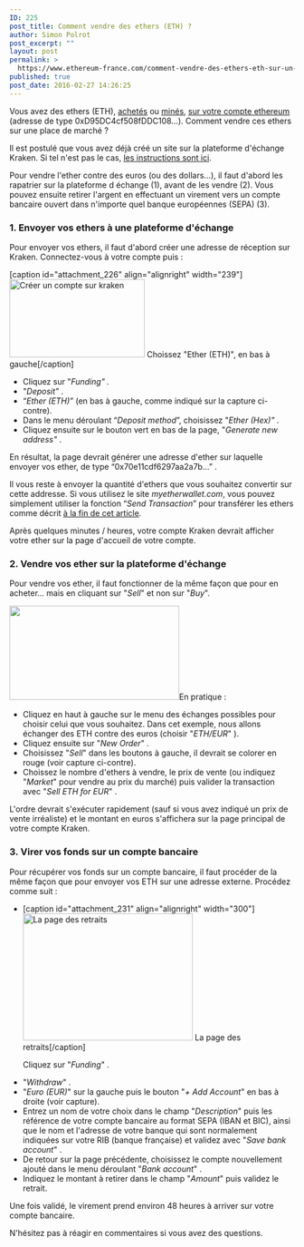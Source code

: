 ```yaml
---
ID: 225
post_title: Comment vendre des ethers (ETH) ?
author: Simon Polrot
post_excerpt: ""
layout: post
permalink: >
  https://www.ethereum-france.com/comment-vendre-des-ethers-eth-sur-un-place-de-marche/
published: true
post_date: 2016-02-27 14:26:25
---
```

Vous avez des ethers (ETH), <span style="text-decoration: underline;"><a href="http://www.ethereum-france.com/comment-acheter-des-ethers-eth/">achetés</a></span> ou <span style="text-decoration: underline;"><a href="http://www.ethereum-france.com/comment-miner-de-lether-eth-windows/">minés</a></span>, <span style="text-decoration: underline;"><a href="http://www.ethereum-france.com/creer-et-gerer-son-portefeuille-dether-en-2-minutes-avec-myetherwallet-com/">sur votre compte ethereum</a></span> (adresse de type 0xD95DC4cf508fDDC108...). Comment vendre ces ethers sur une place de marché ?

Il est postulé que vous avez déjà créé un site sur la plateforme d'échange Kraken. Si tel n'est pas le cas, <span style="text-decoration: underline;"><a href="http://www.ethereum-france.com/comment-acheter-des-ethers-eth/">les instructions sont ici</a></span>.

Pour vendre l'ether contre des euros (ou des dollars...), il faut d'abord les rapatrier sur la plateforme d échange (1), avant de les vendre (2). Vous pouvez ensuite retirer l'argent en effectuant un virement vers un compte bancaire ouvert dans n'importe quel banque européennes (SEPA) (3).
<h3>1. Envoyer vos ethers à une plateforme d'échange</h3>
Pour envoyer vos ethers, il faut d'abord créer une adresse de réception sur Kraken. Connectez-vous à votre compte puis :

[caption id="attachment_226" align="alignright" width="239"]<a href="http://www.ethereum-france.com/wp-content/uploads/2016/02/Capture-décran-2016-02-27-11.53.56.png" rel="attachment wp-att-226"><img class="wp-image-226 " src="http://www.ethereum-france.com/wp-content/uploads/2016/02/Capture-décran-2016-02-27-11.53.56-300x173.png" alt="Créer un compte sur kraken" width="239" height="138" /></a> Choissez "Ether (ETH)", en bas à gauche[/caption]
<ul>
 	<li>Cliquez sur "<em>Funding" .</em></li>
 	<li>"<em>Deposit"</em> .</li>
 	<li>“<em>Ether (ETH)</em>” (en bas à gauche, comme indiqué sur la capture ci-contre).</li>
 	<li>Dans le menu déroulant “<em>Deposit method</em>”, choisissez "<em>Ether (Hex)"</em> .</li>
 	<li>Cliquez ensuite sur le bouton vert en bas de la page, "<em>Generate new address"</em> .</li>
</ul>
En résultat, la page devrait générer une adresse d'ether sur laquelle envoyer vos ether, de type “0x70e11cdf6297aa2a7b...” .

Il vous reste à envoyer la quantité d'ethers que vous souhaitez convertir sur cette addresse. Si vous utilisez le site <em>myetherwallet.com</em>, vous pouvez simplement utiliser la fonction “<em>Send Transaction</em>” pour transférer les ethers comme décrit <span style="text-decoration: underline;"><a href="http://www.ethereum-france.com/creer-et-gerer-son-portefeuille-dether-en-2-minutes-avec-myetherwallet-com/">à la fin de cet article</a></span>.

Après quelques minutes / heures, votre compte Kraken devrait afficher votre ether sur la page d'accueil de votre compte.
<h3>2. Vendre vos ether sur la plateforme d'échange</h3>
Pour vendre vos ether, il faut fonctionner de la même façon que pour en acheter... mais en cliquant sur "<em>Sell</em>" et non sur "<em>Buy</em>".

<a href="https://www.ethereum-france.com/comment-vendre-des-ethers-eth-sur-un-place-de-marche/vente-ether/" rel="attachment wp-att-3070"><img class="alignright wp-image-3070 size-medium" src="https://www.ethereum-france.com/wp-content/uploads/2016/02/vente-ether-300x166.png" alt="" width="300" height="166" /></a>En pratique :
<ul>
 	<li>Cliquez en haut à gauche sur le menu des échanges possibles pour choisir celui que vous souhaitez. Dans cet exemple, nous allons échanger des ETH contre des euros (choisir "<em>ETH/EUR</em>" ).</li>
 	<li>Cliquez ensuite sur "<em>New Order</em>" .</li>
 	<li>Choisissez "<em>Sell</em>" dans les boutons à gauche, il devrait se colorer en rouge (voir capture ci-contre).</li>
 	<li>Choissez le nombre d'ethers à vendre, le prix de vente (ou indiquez "<em>Market</em>" pour vendre au prix du marché) puis valider la transaction avec "<em>Sell ETH for EUR</em>" .</li>
</ul>
L'ordre devrait s'exécuter rapidement (sauf si vous avez indiqué un prix de vente irréaliste) et le montant en euros s'affichera sur la page principal de votre compte Kraken.
<h3>3. Virer vos fonds sur un compte bancaire</h3>
Pour récupérer vos fonds sur un compte bancaire, il faut procéder de la même façon que pour envoyer vos ETH sur une adresse externe. Procédez comme suit :
<ul>
 	<li>

[caption id="attachment_231" align="alignright" width="300"]<a href="http://www.ethereum-france.com/wp-content/uploads/2016/02/Capture-décran-2016-02-27-14.20.24.png" rel="attachment wp-att-231"><img class="size-medium wp-image-231" src="http://www.ethereum-france.com/wp-content/uploads/2016/02/Capture-décran-2016-02-27-14.20.24-300x224.png" alt="La page des retraits" width="300" height="224" /></a> La page des retraits[/caption]

Cliquez sur "<em>Funding</em>" .</li>
 	<li>"<em>Withdraw</em>" .</li>
 	<li>"<em>Euro (EUR)</em>" sur la gauche puis le bouton "<em>+ Add Account</em>" en bas à droite (voir capture).</li>
 	<li>Entrez un nom de votre choix dans le champ "<em>Description</em>" puis les référence de votre compte bancaire au format SEPA (IBAN et BIC), ainsi que le nom et l'adresse de votre banque qui sont normalement indiquées sur votre RIB (banque française) et validez avec "<em>Save bank account</em>" .</li>
 	<li>De retour sur la page précédente, choisissez le compte nouvellement ajouté dans le menu déroulant "<em>Bank account</em>" .</li>
 	<li>Indiquez le montant à retirer dans le champ "<em>Amount</em>" puis validez le retrait.</li>
</ul>
Une fois validé, le virement prend environ 48 heures à arriver sur votre compte bancaire.

N'hésitez pas à réagir en commentaires si vous avez des questions.